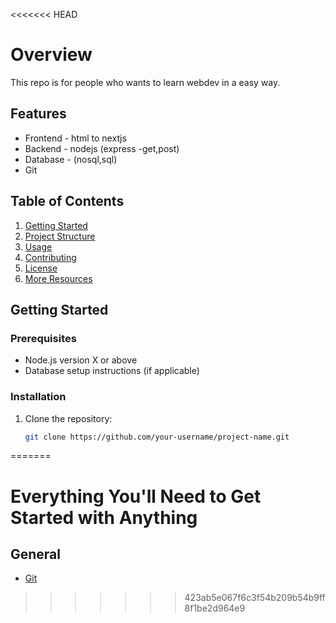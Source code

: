 <<<<<<< HEAD
# Overview
This repo is for people who wants to learn webdev in a easy way.

## Features
- Frontend - html to nextjs
- Backend - nodejs (express -get,post)
- Database - (nosql,sql)
- Git 

## Table of Contents
1. [Getting Started](#getting-started)
2. [Project Structure](#project-structure)
3. [Usage](#usage)
4. [Contributing](#contributing)
5. [License](#license)
6. [More Resources](#more-resources)

## Getting Started
### Prerequisites
- Node.js version X or above
- Database setup instructions (if applicable)

### Installation
1. Clone the repository:
   ```bash
   git clone https://github.com/your-username/project-name.git
=======
 # Everything You'll Need to Get Started with Anything

## General
- [Git](./necessities/git.md)
>>>>>>> 423ab5e067f6c3f54b209b54b9ff8f1be2d964e9
